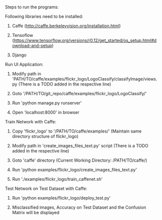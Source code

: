 Steps to run the programs:

Following libraries need to be installed:

1. Caffe (http://caffe.berkeleyvision.org/installation.html)

2. Tensoflow (https://www.tensorflow.org/versions/r0.12/get_started/os_setup.html#download-and-setup)

3. Django


Run UI Application:

1. Modify path in 'PATH/TO/caffe/examples/flickr_logo/LogoClassify/classifyImage/views.py (There is a TODO added in the respective line)

2. Goto '/PATH/TO/git_repo/caffe/examples/flickr_logo/LogoClassify/'

3. Run 'python manage.py runserver'

4. Open 'localhost:8000' in browser


Train Network with Caffe:

1. Copy 'flickr_logo' to '/PATH/TO/caffe/examples/' (Maintain same directory structure of flickr_logo)

2. Modify path in 'create_images_files_text.py' script (There is a TODO added in the respective line)

3. Goto 'caffe' directory (Current Working Directory: /PATH/TO/caffe/)

4. Run 'python examples/flickr_logo/create_images_files_text.py'

5. Run './examples/flickr_logo/train_caffenet.sh'


Test Network on Test Dataset with Caffe:

1. Run 'python examples/flickr_logo/deploy_test.py'

2. Misclassified images, Accuracy on Test Dataset and the Confusion Matrix will be displayed
